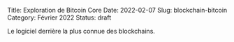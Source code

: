 Title: Exploration de Bitcoin Core
Date: 2022-02-07
Slug: blockchain-bitcoin
Category: Février 2022
Status: draft

Le logiciel derrière la plus connue des blockchains.